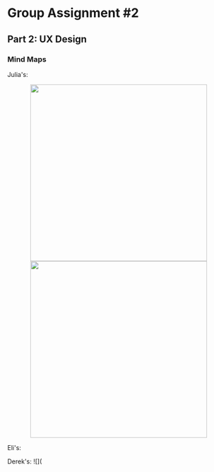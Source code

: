 # Group Assignment #2

## Part 2: UX Design

### Mind Maps

Julia's:

<p align ="middle">
  <img src="/#2/julia1.png" width="400" />
  <img src="/#2/julia2.png" width="400" /> 
</p>

Eli's:

Derek's: 
![](
